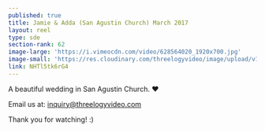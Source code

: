 ```yaml
---
published: true
title: Jamie & Adda (San Agustin Church) March 2017
layout: reel
type: sde
section-rank: 62
image-large: 'https://i.vimeocdn.com/video/628564020_1920x700.jpg'
image-small: 'https://res.cloudinary.com/threelogyvideo/image/upload/v1531899537/Adda_ws.jpg'
link: NHTl5tk6rG4
---
```

A beautiful wedding in San Agustin Church. ❤️

Email us at: inquiry@threelogyvideo.com

Thank you for watching! :)
